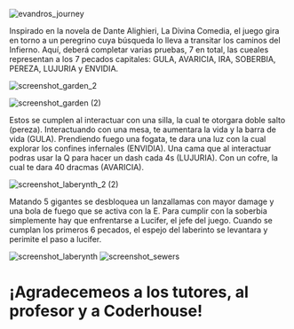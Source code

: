 ![evandros_journey](https://user-images.githubusercontent.com/94655835/168483489-88dc542f-502e-4c22-83c2-b95c6a272543.png)





Inspirado en la novela de Dante Alighieri, La Divina Comedia, el juego gira en torno a un peregrino cuya búsqueda lo lleva a transitar los caminos del Infierno. Aquí, deberá completar varias pruebas, 7 en total, las cueales representan a los 7 pecados capitales: GULA, AVARICIA, IRA, SOBERBIA, PEREZA, LUJURIA y ENVIDIA. 


![screenshot_garden_2](https://user-images.githubusercontent.com/94655835/168485925-e1bbdc41-e8a8-4ccd-8809-e0bcac3472a3.png)

![screenshot_garden (2)](https://user-images.githubusercontent.com/94655835/168486095-095e0fb4-0373-4455-be8d-d7ab7dadb433.png)




Estos se cumplen al interactuar con una silla, la cual te otorgara doble salto (pereza). Interactuando con una mesa, te aumentara la vida y la barra de vida (GULA). Prendiendo fuego una fogata, te dara una luz con la cual explorar los confines infernales (ENVIDIA). Una cama que al interactuar podras usar la Q para hacer un dash cada 4s (LUJURIA). Con un cofre, la cual te dara 40 dracmas (AVARICIA). 

![screenshot_laberynth_2 (2)](https://user-images.githubusercontent.com/94655835/168485974-b78b95d7-1850-4988-bc85-5554311b6e99.png)


Matando 5 gigantes se desbloquea un lanzallamas con mayor damage y una bola de fuego que se activa con la E. Para cumplir con la soberbia simplemente hay que enfrentarse a Lucifer, el jefe del juego. Cuando se cumplan los primeros 6 pecados, el espejo del laberinto se levantara y perimite el paso a lucifer.


![screenshot_laberynth](https://user-images.githubusercontent.com/94655835/168485959-8cd08f2f-cf48-4fc6-9e71-81923b0f2b09.png)
![screenshot_sewers](https://user-images.githubusercontent.com/94655835/168485964-c7af411c-77a6-4acf-ac2a-1cb2834eecc8.png)


# ¡Agradecemeos a los tutores, al profesor y a Coderhouse!
